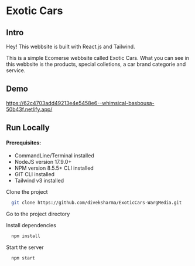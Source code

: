 # Exotic Cars

## Intro
Hey! This webbsite is built with React.js and Tailwind. 

This is a simple Ecomerse webbsite called Exotic Cars. What you can see in this webbsite is the products, special colletions, a car brand categorie and service.

## Demo

https://62c4703add49213e4e5458e6--whimsical-basbousa-50b43f.netlify.app/

## Run Locally

#### Prerequisites:
- CommandLine/Terminal installed
- NodeJS version 17.9.0+
- NPM version 8.5.5+ CLI installed
- GIT CLI installed
- Tailwind v3 installed

Clone the project 

```bash
  git clone https://github.com/diveksharma/ExoticCars-WargMedia.git
```

Go to the project directory


Install dependencies

```bash
  npm install
```

Start the server

```bash
  npm start
```
